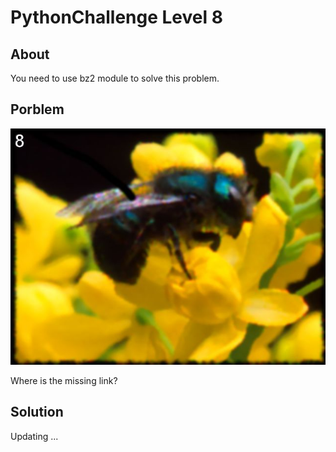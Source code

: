# PythonChallenge Level 8

## About
You need to use bz2 module to solve this problem.

## Porblem
![integrity.jpg](./integrity.jpg)

Where is the missing link?

## Solution

Updating ...

